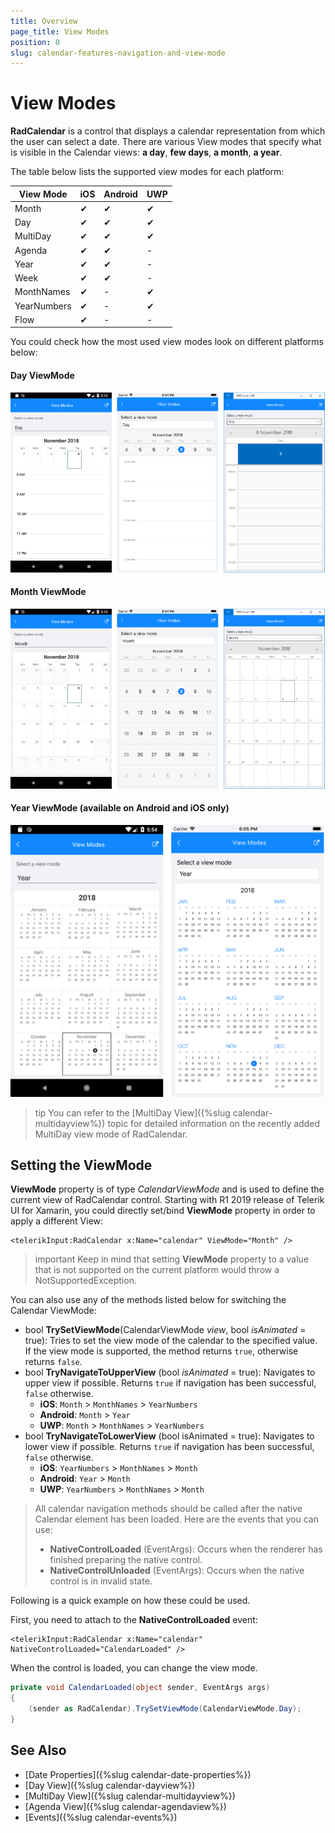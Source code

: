 ```yaml
---
title: Overview
page_title: View Modes
position: 0
slug: calendar-features-navigation-and-view-mode
---
```


# View Modes

**RadCalendar** is a control that displays a calendar representation from which the user can select a date. There are various View modes that specify what is visible in the Calendar views: **a day**, **few days**, **a month**, **a year**. 

The table below lists the supported view modes for each platform:

| View Mode 		| iOS		| Android 	| UWP		|
| ----------------- | ---------	| ---------	| --------- |
| Month 			| &#x2714;	| &#x2714;	| &#x2714;	|
| Day 				| &#x2714;	| &#x2714;	| &#x2714;	|
| MultiDay 			| &#x2714;	| &#x2714;	| &#x2714;	|
| Agenda			| &#x2714;	| &#x2714;	| - 		|
| Year				| &#x2714;	| &#x2714;	| - 		|
| Week				| &#x2714;	| &#x2714;	| -			|
| MonthNames		| &#x2714;	| -			| &#x2714;	|
| YearNumbers		| &#x2714;	| -			| &#x2714;	|
| Flow				| &#x2714;	| -			| - 		|

You could check how the most used view modes look on different platforms below:

#### Day ViewMode

![Calendar DayView](../images/calendar_viewmodes_dayview.png)

#### Month ViewMode

![Calendar MonthView](../images/calendar_viewmodes_monthview.png)

#### Year ViewMode (available on Android and iOS only)

![Calendar YearView](../images/calendar_viewmodes_yearview.png)

>tip You can refer to the [MultiDay View]({%slug calendar-multidayview%}) topic for detailed information on the recently added MultiDay view mode of RadCalendar.

## Setting the ViewMode

**ViewMode** property is of type *CalendarViewMode* and is used to define the current view of RadCalendar control. Starting with R1 2019 release of Telerik UI for Xamarin, you could directly set/bind **ViewMode** property in order to apply a different View:

```XAML
<telerikInput:RadCalendar x:Name="calendar" ViewMode="Month" />
```

>important Keep in mind that setting **ViewMode** property to a value that is not supported on the current platform would throw a NotSupportedException.

You can also use any of the methods listed below for switching the Calendar ViewMode:

 - bool **TrySetViewMode**(CalendarViewMode *view*, bool *isAnimated* = true): Tries to set the view mode of the calendar to the specified value. If the view mode is supported, the method returns `true`, otherwise returns `false`.
 - bool **TryNavigateToUpperView** (bool *isAnimated* = true): Navigates to upper view if possible. Returns `true` if navigation has been successful, `false` otherwise. 
	- **iOS**: `Month` > `MonthNames` > `YearNumbers`
	- **Android**: `Month` > `Year`
	- **UWP**: `Month` > `MonthNames` > `YearNumbers`
 - bool **TryNavigateToLowerView** (bool isAnimated = true): Navigates to lower view if possible. Returns `true` if navigation has been successful, `false` otherwise. 
	- **iOS**: `YearNumbers` > `MonthNames` > `Month`
	- **Android**: `Year` > `Month`
	- **UWP**: `YearNumbers` > `MonthNames` > `Month`
  
>All calendar navigation methods should be called after the native Calendar element has been loaded. Here are the events that you can use:
> 
> - **NativeControlLoaded** (EventArgs): Occurs when the renderer has finished preparing the native control.
> - **NativeControlUnloaded** (EventArgs): Occurs when the native control is in invalid state.

Following is a quick example on how these could be used.

First, you need to attach to the **NativeControlLoaded** event:

```XAML
<telerikInput:RadCalendar x:Name="calendar" NativeControlLoaded="CalendarLoaded" />
```
When the control is loaded, you can change the view mode. 

```C#	
private void CalendarLoaded(object sender, EventArgs args)
{
	(sender as RadCalendar).TrySetViewMode(CalendarViewMode.Day);
}
```
	
## See Also

* [Date Properties]({%slug calendar-date-properties%})
* [Day View]({%slug calendar-dayview%})
* [MultiDay View]({%slug calendar-multidayview%})
* [Agenda View]({%slug calendar-agendaview%})
* [Events]({%slug calendar-events%})
